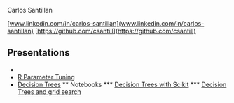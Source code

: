 Carlos Santillan

[www.linkedin.com/in/carlos-santillan](www.linkedin.com/in/carlos-santillan)
[https://github.com/csantill](https://github.com/csantill)


## Presentations


* []()
* [R Parameter Tuning](https://csantill.github.io/RTuningModelParameters/)
* [Decision Trees](https://docs.google.com/presentation/d/1OxJqaMMIAr2GLDaOSrG-XuXV6DF_aksSvj79pYqTGGE/pub?start=false&loop=false&delayms=60000&slide=id.p)
** Notebooks
*** [Decision Trees with Scikit](https://github.com/csantill/AustinSIGKDD-DecisionTrees/blob/master/notebooks/Decision%20Trees.ipynb)
*** [Decision Trees and grid search](https://github.com/csantill/AustinSIGKDD-DecisionTrees/blob/master/notebooks/Decision%20Trees-diabetes.ipynb)





